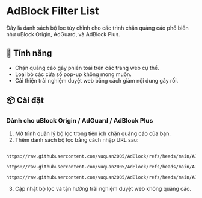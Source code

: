 # AdBlock Filter List

Đây là danh sách bộ lọc tùy chỉnh cho các trình chặn quảng cáo phổ biến như uBlock Origin, AdGuard, và AdBlock Plus.

## 🚀 Tính năng
- Chặn quảng cáo gây phiền toái trên các trang web cụ thể.
- Loại bỏ các cửa sổ pop-up không mong muốn.
- Cải thiện trải nghiệm duyệt web bằng cách giảm nội dung gây rối.

## 📦 Cài đặt

### Dành cho uBlock Origin / AdGuard / AdBlock Plus
1. Mở trình quản lý bộ lọc trong tiện ích chặn quảng cáo của bạn.
2. Thêm danh sách bộ lọc bằng cách nhập URL sau:
  ```
   https://raw.githubusercontent.com/vuquan2005/AdBlock/refs/heads/main/AD%20fillters/uBlock.txt
   https://raw.githubusercontent.com/vuquan2005/AdBlock/refs/heads/main/AD%20fillters/W.txt
   https://raw.githubusercontent.com/vuquan2005/AdBlock/refs/heads/main/AD%20fillters/AdGuard%20Content%20Blocker.txt
  ```
3. Cập nhật bộ lọc và tận hưởng trải nghiệm duyệt web không quảng cáo.
